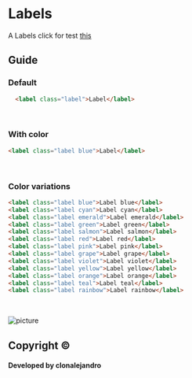 # Labels
A Labels click for test <a href="https://malextrap.github.io/Labels/src/">this</a>
<br>

## Guide

### Default
```html
  <label class="label">Label</label>
```
<br>

### With color
```html
<label class="label blue">Label</label>
```
<br>

### Color variations
```html
<label class="label blue">Label blue</label>
<label class="label cyan">Label cyan</label>
<label class="label emerald">Label emerald</label>
<label class="label green">Label green</label>
<label class="label salmon">Label salmon</label>
<label class="label red">Label red</label>
<label class="label pink">Label pink</label>
<label class="label grape">Label grape</label>
<label class="label violet">Label violet</label>
<label class="label yellow">Label yellow</label>
<label class="label orange">Label orange</label>
<label class="label teal">Label teal</label>
<label class="label rainbow">Label rainbow</label>
```
<br>


![picture](https://i.imgur.com/1mIWzya.png)


## Copyright ©
#### Developed by clonalejandro
         
